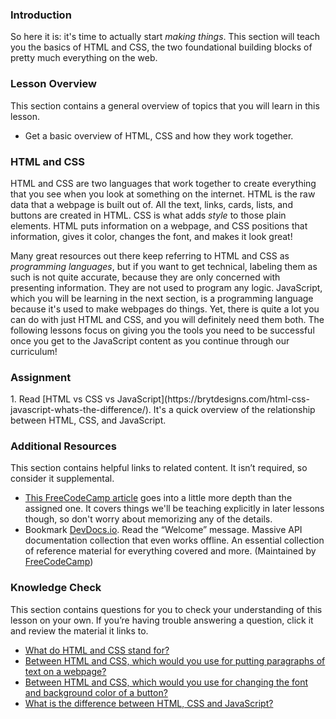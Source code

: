 ### Introduction
So here it is: it's time to actually start _making things_. This section will teach you the basics of HTML and CSS, the two foundational building blocks of pretty much everything on the web.

### Lesson Overview

This section contains a general overview of topics that you will learn in this lesson.

*   Get a basic overview of HTML, CSS and how they work together.

### HTML and CSS
HTML and CSS are two languages that work together to create everything that you see when you look at something on the internet. HTML is the raw data that a webpage is built out of. All the text, links, cards, lists, and buttons are created in HTML. CSS is what adds _style_ to those plain elements. HTML puts information on a webpage, and CSS positions that information, gives it color, changes the font, and makes it look great!

Many great resources out there keep referring to HTML and CSS as _programming languages_, but if you want to get technical, labeling them as such is not quite accurate, because they are only concerned with presenting information. They are not used to program any logic. JavaScript, which you will be learning in the next section, is a programming language because it's used to make webpages do things. Yet, there is quite a lot you can do with just HTML and CSS, and you will definitely need them both. The following lessons focus on giving you the tools you need to be successful once you get to the JavaScript content as you continue through our curriculum!

### Assignment
<div class="lesson-content__panel" markdown="1">
1.  Read [HTML vs CSS vs JavaScript](https://brytdesigns.com/html-css-javascript-whats-the-difference/). It's a quick overview of the relationship between HTML, CSS, and JavaScript.
</div>

### Additional Resources

This section contains helpful links to related content. It isn’t required, so consider it supplemental.

*   [This FreeCodeCamp article](https://www.freecodecamp.org/news/html-css-and-javascript-explained-for-beginners/) goes into a little more depth than the assigned one. It covers things we'll be teaching explicitly in later lessons though, so don't worry about memorizing any of the details.
*   Bookmark [DevDocs.io](https://devdocs.io). Read the “Welcome” message. Massive API documentation collection that even works offline. An essential collection of reference material for everything covered and more. (Maintained by [FreeCodeCamp](https://freecodecamp.org))

### Knowledge Check

This section contains questions for you to check your understanding of this lesson on your own. If you’re having trouble answering a question, click it and review the material it links to.

*   <a class="knowledge-check-link" href="https://brytdesigns.com/html-css-javascript-whats-the-difference/#What_is_HTML">What do HTML and CSS stand for?</a>
*   <a class="knowledge-check-link" href="#html-and-css">Between HTML and CSS, which would you use for putting paragraphs of text on a webpage?</a>
*   <a class="knowledge-check-link" href="#html-and-css">Between HTML and CSS, which would you use for changing the font and background color of a button?</a>
*   <a class="knowledge-check-link" href="https://brytdesigns.com/html-css-javascript-whats-the-difference/">What is the difference between HTML, CSS and JavaScript?</a>
